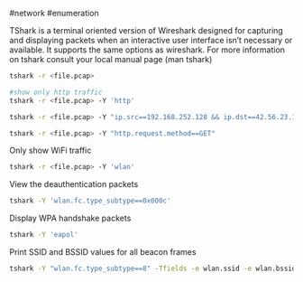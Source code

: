 #network #enumeration 

TShark is a terminal oriented version of Wireshark designed for capturing and displaying packets when an interactive user interface isn’t necessary or available. It supports the same options as wireshark. For more information on tshark consult your local manual page (man tshark)

```bash
tshark -r <file.pcap>
```

```bash
#show only http traffic
tshark -r <file.pcap> -Y 'http'
```

```bash
tshark -r <file.pcap> -Y "ip.src==192.168.252.128 && ip.dst==42.56.23.1"
```

```bash
tshark -r <file.pcap> -Y "http.request.method==GET"
```

Only show WiFi traffic
```bash
tshark -r <file.pcap> -Y 'wlan'
```

View the deauthentication packets
```bash
tshark -Y 'wlan.fc.type_subtype==0x000c'
```

Display WPA handshake packets
```bash
tshark -Y 'eapol'
```

Print SSID and BSSID values for all beacon frames
```bash
tshark -Y "wlan.fc.type_subtype==8" -Tfields -e wlan.ssid -e wlan.bssid
```